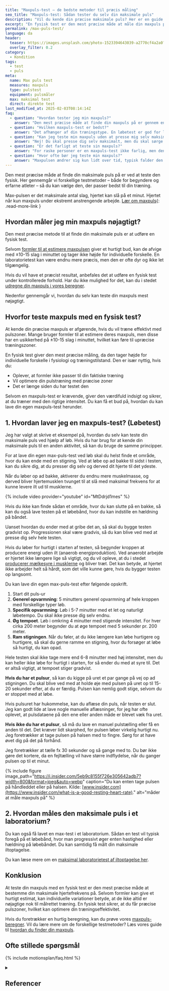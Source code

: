 ```yaml
---
title: "Maxpuls-test – de bedste metoder til præcis måling"
seo_title: "Maxpuls-test: Sådan tester du selv din maksimale puls"
description: "Vil du kende din præcise maksimale puls? Her er en guide til de bedste testmetoder, så du kan finde en test, der passer dig."
excerpt: "En fysisk test er den mest præcise måde at måle din maxpuls på. Se vores guide til de bedste metoder, og find en test, der passer til dig."
permalink: /max-puls-test/
language: da
header:
  teaser: https://images.unsplash.com/photo-1523394643039-a2770cf4a2a0?ixlib=rb-4.0.3&ixid=M3wxMjA3fDB8MHxwaG90by1wYWdlfHx8fGVufDB8fHx8fA%3D%3D&auto=format&fit=crop&h=300&w=400&q=10
  overlay_filter: 0.2
category:
  - Kondition
tags:
  - test
  - puls
meta:
  name: Max puls test
  measures: maxpuls
  type: pulstest
  equipment: pulsmåler
  max: maksimal test
  direct: direkte test
last_modified_at: 2025-02-03T08:14:14Z
faq:
  - question: "Hvordan tester jeg min maxpuls?"
    answer: "Den mest præcise måde at finde din maxpuls på er gennem en fysisk test. Dette kan gøres ved at presse dig selv til maksimal anstrengelse, f.eks. gennem en trappetest eller en intervaltest. Læs mere om testmetoder på vores side."
  - question: "Hvilken maxpuls-test er bedst?"
    answer: "Det afhænger af din træningstype. En løbetest er god for løbere, mens en cykeltest er bedre for cyklister. En laboratorietest med iltoptagelsesmåling er den mest præcise, men kræver professionelt udstyr."
  - question: "Kan jeg teste min maxpuls uden at presse mig selv maksimalt?"
    answer: "Nej! Du skal presse dig selv maksimalt, men du skal sørge for, at du ikke arbejder for hårdt i starten, så du ikke bliver for træt, inden du når op på din maxpuls. Alternativt kan du bruge en beregningsformel, men den er mindre præcis. Se vores [maxpuls-beregner](/max-puls-beregner/) for en hurtig estimering."
  - question: "Er det farligt at teste sin maxpuls?"
    answer: "For raske personer er en maxpuls-test ikke farlig, men den er meget hård. Hvis du har hjerteproblemer eller er i dårlig form, bør du konsultere en læge, før du laver testen."
  - question: "Hvor ofte bør jeg teste min maxpuls?"
    answer: "Maxpulsen ændrer sig kun lidt over tid, typisk falder den 0,5-1 slag/år med alderen. En test hvert eller hvert andet år er som regel nok, medmindre du oplever store ændringer i din form eller præstation."
---
```


Den mest præcise måde at finde din maksimale puls på er ved at teste den fysisk. Her gennemgår vi forskellige testmetoder – både for begyndere og erfarne atleter – så du kan vælge den, der passer bedst til din træning.

Max-pulsen er det maksimale antal slag, hjertet kan slå på et minut. Hjertet når kun maxpuls under ekstremt anstrengende arbejde. [Lær om maxpuls](/test-max-puls/){: .read-more-link } 

## Hvordan måler jeg min maxpuls nøjagtigt?

Den mest præcise metode til at finde din maksimale puls er at udføre en fysisk test.  

Selvom [formler til at estimere maxpulsen](/max-puls-formler/) giver et hurtigt bud, kan de afvige med ±10-15 slag i minuttet og tager ikke højde for individuelle forskelle. En laboratorietest kan være endnu mere præcis, men den er ofte dyr og ikke let tilgængelig.  

Hvis du vil have et præcist resultat, anbefales det at udføre en fysisk test under kontrollerede forhold. Har du ikke mulighed for det, kan du i stedet [udregne din maxpuls i vores beregner](/max-puls-beregner/).  

Nedenfor gennemgår vi, hvordan du selv kan teste din maxpuls mest nøjagtigt.

## Hvorfor teste maxpuls med en fysisk test?

At kende din præcise maxpuls er afgørende, hvis du vil træne effektivt med pulszoner. Mange bruger formler til at estimere deres maxpuls, men disse har en usikkerhed på ±10-15 slag i minuttet, hvilket kan føre til upræcise træningszoner.

En fysisk test giver den mest præcise måling, da den tager højde for individuelle forskelle i fysiologi og træningstilstand. Den er især nyttig, hvis du:

- Oplever, at formler ikke passer til din faktiske træning
- Vil optimere din pulstræning med præcise zoner
- Det er længe siden du har testet den

Selvom en maxpuls-test er krævende, giver den værdifuld indsigt og sikrer, at du træner med den rigtige intensitet. Du kan få et bud på, hvordan du kan lave din egen maxpuls-test herunder.

## 1. Hvordan laver jeg en maxpuls-test? (Løbetest)

Jeg har valgt at skrive et eksempel på, hvordan du selv kan teste din maksimale puls ved hjælp af løb. Hvis du har brug for at kende din maksimale puls til en anden aktivitet, så kan du bruge de samme principper.

For at lave din egen max-puls-test ved løb skal du helst finde et område, hvor du kan ende med en stigning. Ved at løbe op ad bakke til sidst i testen, kan du sikre dig, at du presser dig selv og derved dit hjerte til det ydeste.

Når du løber op ad bakke, aktiverer du endnu mere muskelmasse, og derved bliver hjertemusklen tvunget til at slå med maksimal frekvens for at kunne levere ilt ud til musklerne.

{% include video provider="youtube" id="MtDdrjd1mes" %}

Hvis du ikke kan finde sådan et område, hvor du kan slutte på en bakke, så kan du også lave testen på et løbebånd, hvor du kan indstille en hældning på båndet.

Uanset hvordan du ender med at gribe det an, så skal du bygge testen gradvist op. Progressionen skal være gradvis, så du kan blive ved med at presse dig selv hele testen.

Hvis du løber for hurtigt i starten af testen, så begynder kroppen at producere energi uden ilt (anaerob energiproduktion). Ved anaerobt arbejde er hjertet ikke længere lige så vigtigt, og du vil opleve, at du i stedet [producerer mælkesyre i musklerne](/maelkesyre-traening/) og bliver træt. Det kan betyde, at hjertet ikke arbejder helt så hårdt, som det ville kunne gøre, hvis du bygger testen op langsomt.

Du kan lave din egen max-puls-test efter følgende opskrift.

1. Start dit puls-ur
2. **Generel opvarmning**: 5 minutters generel opvarmning af hele kroppen med forskellige typer løb.
3. **Specifik opvarmning**: Løb i 5-7 minutter med et let og naturligt løbetempo. Du skal ikke presse dig selv endnu.
4. **Øg tempoet**. Løb i omkring 4 minutter med stigende intensitet. For hver cirka 200 meter begynder du at øge tempoet med 5 sekunder pr. 200 meter.
5. **Ram stigningen**. Når du føler, at du ikke længere kan løbe hurtigere og hurtigere, så skal du gerne ramme en stigning, hvor du forsøger at løbe så hurtigt, du kan opad.

Hele testen skal ikke tage mere end 6-8 minutter med høj intensitet, men du kan heller ikke løbe for hurtigt i starten, for så ender du med at syre til. Det er altså vigtigt, at tempoet stiger gradvist.

**Hvis du har et pulsur**, så kan du kigge på uret et par gange på vej op ad stigningen. Du skal blive ved med at holde øje med pulsen på uret op til 15-20 sekunder efter, at du er færdig. Pulsen kan nemlig godt stige, selvom du er stoppet med at løbe.

Hvis pulsuret har hukommelse, kan du aflæse din puls, når testen er slut. Jeg kan godt lide at lave nogle manuelle aflæsninger, for jeg har ofte oplevet, at pulsdataene på den ene eller anden måde er blevet væk fra uret.

**Hvis ikke du har et pulsur**, så må du lave en manuel pulstælling eller få en anden til det. Det kræver lidt skarphed, for pulsen løber virkelig hurtigt nu. Jeg foretrækker at tage pulsen på halsen med to fingre. Sørg for at have øvet dig på det på forhånd.

Jeg foretrækker at tælle fx 30 sekunder og så gange med to. Du bør ikke gøre det kortere, da en fejltælling vil have større indflydelse, når du ganger pulsen op til et minut.

{% include figure image_path="https://i.insider.com/5eb9c8155f726e305642adb7?width=800&format=jpeg&auto=webp" caption="Du kan enten tage pulsen på håndleddet eller på halsen. Kilde: [www.insider.com](https://www.insider.com/what-is-a-good-resting-heart-rate)." alt="måder at måle maxpuls på" %}

## 2. Hvordan måles den maksimale puls i et laboratorium?

Du kan også få lavet en max-test i et laboratorium. Sådan en test vil typisk foregå på et løbebånd, hvor man progressivt øger enten hastighed eller hældning på løbebåndet. Du kan samtidig få målt din maksimale iltoptagelse.

Du kan læse mere om en [maksimal laboratorietest af iltoptagelse her](/iltoptagelse-laboratorietest/).

## Konklusion

At teste din maxpuls med en fysisk test er den mest præcise måde at bestemme din maksimale hjertefrekvens på. Selvom formler kan give et hurtigt estimat, kan individuelle variationer betyde, at de ikke altid er nøjagtige nok til målrettet træning. En fysisk test sikrer, at du får præcise pulszoner, hvilket kan optimere din træningseffektivitet.

Hvis du foretrækker en hurtig beregning, kan du prøve vores [maxpuls-beregner](/max-puls-beregner/). Vil du lære mere om de forskellige testmetoder? Læs vores guide til [hvordan du finder din maxpuls](/test-max-puls/).

## Ofte stillede spørgsmål

{% include motionsplan/faq.html %}

<details markdown="1" class="references">
  <summary><h2 id="references">Referencer</h2></summary>

- Tanaka, Hirofumi, Kevin Monahan, og Douglas Seals. 2001. “Age-Predicted Maximal Heart Rate Revisited”. Journal of the American College of Cardiology 37 (februar): 153–56. <https://doi.org/10.1016/S0735-1097(00)01054-8>.
- GELLISH, RONALD L.; GOSLIN, BRIAN R.; OLSON, RONALD E.; McDONALD, AUDRY; RUSSI, GARY D.; MOUDGIL, VIRINDER K. Longitudinal Modeling of the Relationship between Age and Maximal Heart Rate, Medicine & Science in Sports & Exercise: May 2007 - Volume 39 - Issue 5 - p 822-829
doi: 10.1097/mss.0b013e31803349c6 - [Artikel](https://journals.lww.com/acsm-msse/Fulltext/2007/05000/Longitudinal_Modeling_of_the_Relationship_between.11.aspx)
- [Effect of Age and Other Factors on Maximal Heart Rate](https://shapeamerica.tandfonline.com/doi/abs/10.1080/02701367.1982.10605252) (Londeree & Moeschberger)
- [The Surprising History of the "HRmax=220-age" Equation](https://www.asep.org/asep/asep/Robergs2.pdf) (PDF of the Journal of Exercise Physiology that includes details of Inbar and other formulas)
- [Training induced changes in maximum heart rate](https://www.ncbi.nlm.nih.gov/pubmed/17960504) (Whyte et al., 2008)
</details>
